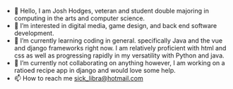- 👋 Hello, I am Josh Hodges, veteran and student double majoring in computing in the arts and computer science. 
- 👀 I’m interested in digital media, game design, and back end software development.
- 🌱 I’m currently learning coding in general. specifically Java and the vue and django frameworks right now. I am relatively proficient with html and css as well as progressing rapidly in my versatility with Python and java. 
- 💞️ I’m currently not collaborating on anything however, I am working on a ratioed recipe app in django and would love some help.
- 📫 How to reach me sick_libra@hotmail.com



